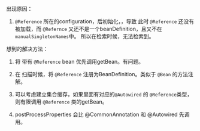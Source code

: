 出现原因：
1. `@Reference` 所在的configuration，后初始化，，导致 此时 `@Reference` 还没有被加载，而 `@Refernce` 又还不是一个beanDefinition，且又不在`manualSingletonNames`中。
所以在检索时候，无法检索到。

想到的解决方法：
1. 将 带有 `@Reference` bean 优先调用getBean。有问题。
2. 在 扫描时候，将 `@Reference` 注册为BeanDefinition。类似于 `@Bean` 的方法注解。
3. 可以考虑建立集合缓存，如果里面有对应的`@Autowired` 的 `@Reference`类型，则有限调用 `@Reference` 类的getBean。



1. postProcessProperties 会比 @CommonAnnotation 和 @Autowired 先调用。